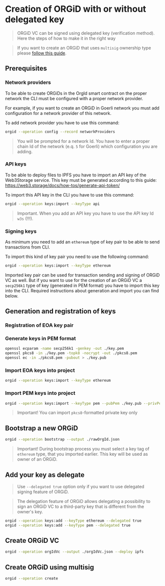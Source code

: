 # Creation of ORGiD with or without delegated key

> ORGiD VC can be signed using delegated key (verification method). Here the steps of how to make it in the right way

> If you want to create an ORGiD that uses `multisig` ownership type please [follow this guide](./create-multisig.md).

## Prerequisites

### Network providers

To be able to create ORGiDs in the OrgId smart contract on the proper network the CLI must be configured with a proper network provider.

For example, if you want to create an ORGiD in Goerli network you must add configuration for a network provider of this network.

To add network provider you have to use this command:

```bash
orgid --operation config --record networkProviders
```

> You will be prompted for a network Id. You have to enter a proper chain Id of the network (e.q. `5` for Goerli) which configuration you are adding.

### API keys

To be able to deploy files to IPFS you have to import an API key of the Web3Storage service. This key must be generated according to this guide: https://web3.storage/docs/how-tos/generate-api-token/

To import this API key in the CLI you have to use this command:

```bash
orgid --operation keys:import --keyType api
```

> Important. When you add an API key you have to use the API key Id `w3s` (!!!).

### Signing keys

As minimum you need to add an `ethereum` type of key pair to be able to send transactions from CLI.

To import this kind of key pair you need to use the following command:

```bash
orgid --operation keys:import --keyType ethereum
```

Imported key pair can be used for transaction sending and signing of ORGiD VC as well. But if you want to use for the creation of an ORGiD VC a `secp256k1` type of key (generated in PEM format) you have to import this key into the CLI. Required instructions about generation and import you can find below.

## Generation and registration of keys

### Registration of EOA key pair

### Generate keys in PEM format

```bash
openssl ecparam -name secp256k1 -genkey -out ./key.pem
openssl pkcs8 -in ./key.pem -topk8 -nocrypt -out ./pkcs8.pem
openssl ec -in ./pkcs8.pem -pubout > ./key.pub
```

### Import EOA keys into project

```bash
orgid --operation keys:import --keyType ethereum
```

### Import PEM keys into project

```bash
orgid --operation keys:import --keyType pem --pubPem ./key.pub --privPem ./pkcs8.pem
```

> Important! You can import `pkcs8`-formatted private key only

## Bootstrap a new ORGiD

```bash
orgid --operation bootstrap --output ./rawOrgId.json
```

> Important! During bootstrap process you must select a key tag of `ethereum` type, that you imported earlier. This key will be used as owner of an ORGiD.

## Add your key as delegate

> Use `--delegated true` option only if you want to use delegated signing feature of ORGiD.

> The delegation feature of ORGiD allows delegating a possibility to sign an ORGiD VC to a third-party key that is different from the owner's key.

```bash
orgid --operation keys:add --keyType ethereum --delegated true
orgid --operation keys:add --keyType pem --delegated true
```

## Create ORGiD VC

```bash
orgid --operation orgIdVc --output ./orgIdVc.json --deploy ipfs
```

## Create ORGiD using multisig

```bash
orgid --operation create
```
